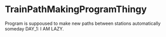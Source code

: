 # TrainPathMakingProgramThingy
Program is suppoused to make new paths between stations automatically someday
DAY_1: I AM LAZY.
